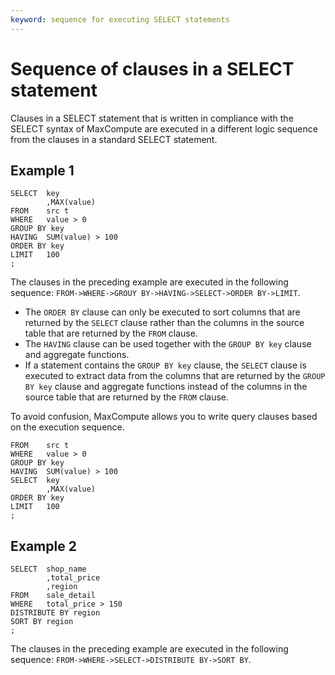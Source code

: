 ```yaml
---
keyword: sequence for executing SELECT statements
---
```


# Sequence of clauses in a SELECT statement

Clauses in a SELECT statement that is written in compliance with the SELECT syntax of MaxCompute are executed in a different logic sequence from the clauses in a standard SELECT statement.

## Example 1

```
SELECT  key
        ,MAX(value)
FROM    src t
WHERE   value > 0
GROUP BY key
HAVING  SUM(value) > 100
ORDER BY key
LIMIT   100
;
```

The clauses in the preceding example are executed in the following sequence: `FROM->WHERE->GROUY BY->HAVING->SELECT->ORDER BY->LIMIT`.

-   The `ORDER BY` clause can only be executed to sort columns that are returned by the `SELECT` clause rather than the columns in the source table that are returned by the `FROM` clause.
-   The `HAVING` clause can be used together with the `GROUP BY key` clause and aggregate functions.
-   If a statement contains the `GROUP BY key` clause, the `SELECT` clause is executed to extract data from the columns that are returned by the `GROUP BY key` clause and aggregate functions instead of the columns in the source table that are returned by the `FROM` clause.

To avoid confusion, MaxCompute allows you to write query clauses based on the execution sequence.

```
FROM    src t
WHERE   value > 0
GROUP BY key
HAVING  SUM(value) > 100
SELECT  key
        ,MAX(value)
ORDER BY key
LIMIT   100
;
```

## Example 2

```
SELECT  shop_name
        ,total_price
        ,region
FROM    sale_detail
WHERE   total_price > 150
DISTRIBUTE BY region
SORT BY region
;
```

The clauses in the preceding example are executed in the following sequence: `FROM->WHERE->SELECT->DISTRIBUTE BY->SORT BY`.

